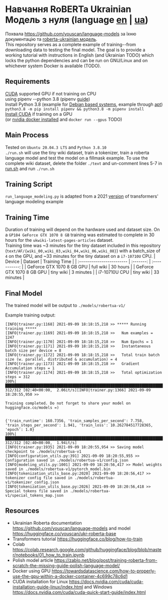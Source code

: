# Навчання RoBERTa Ukrainian Модель з нуля (language [en](./README.md) | [ua](./README-ua.md))
Похвала https://github.com/youscan/language-models за їхню документацію та [roberta-ukrainian модель](https://huggingface.co/youscan/ukr-roberta-base).  
This repository serves as a complete example of training--from downloading data to testing the final model. The goal is to provide a working tutorial with instructions in English (and Ukrainian TODO) which locks the python dependencies and can be run on GNU/Linux and on whichever system Docker is available (TODO).


## Requirements
[CUDA](https://developer.nvidia.com/cuda-downloads) supported GPU if not training on CPU  
using pipenv --python 3.8 (pipenv [guide](https://realpython.com/pipenv-guide/))  
Install Python 3.8 (example for [Debian based systems](https://linuxize.com/post/how-to-install-python-3-8-on-debian-10/), example through [apt](https://linuxize.com/post/how-to-install-python-3-8-on-ubuntu-18-04/#installing-python-38-on-ubuntu-with-apt))  
`python3.8 -m pip install pipenv && python3.8 -m pipenv install`  
[Install CUDA](https://docs.nvidia.com/cuda/cuda-quick-start-guide/index.html) if training on a GPU  
(or [nvidia docker installed](https://docs.nvidia.com/deeplearning/frameworks/user-guide/index.html#installdocker) and `docker run --gpus` TODO)  


## Main Process
Tested on `Ubuntu 20.04.3 LTS` and `Python 3.8.10`  
`./run.sh` will use the tiny wiki dataset, train a tokenizer, train a roberta language model and test the model on a fillmask example. To use the complete wiki dataset, delete the folder `./text` and un-comment lines 5-7 in [run.sh](./run.sh) and run `./run.sh`


## Training Script
`run_language_modeling.py` is adapted from a 2021 [version](https://github.com/huggingface/transformers/blob/1c191efc3abc391072ff0094a8108459bc08e3fa/examples/legacy/run_language_modeling.py) of transformers' language modeling example


## Training Time
Duration of training will depend on the hardware used and dataset size. On a `GP104 GeForce GTX 1070 8 GB` training was estimated to complete in 30 hours for the `ukwiki-latest-pages-articles` dataset.  
Training time was ~3 minutes for the tiny dataset included in this repository (`text/AF/{wiki_00,wiki_03,wiki_04,wiki_06,wiki_08}`) with a batch_size of `4` on the GPU, and ~33 minutes for the tiny dataset on a `i7-10710U` CPU.
| Device                    |  Dataset  | Training Time |
| :------------------------ | :-------: | :-----------: |
| GeForce GTX 1070 8 GB GPU | full wiki |   30 hours    |
| GeForce GTX 1070 8 GB GPU | tiny wiki |   3 minutes   |
| i7-10710U CPU             | tiny wiki |  33 minutes   |



## Final Model
The trained model will be output to `./models/robertua-v1/`

Example training output:
```shell
[INFO|trainer.py:1168] 2021-09-09 18:18:15,218 >> ***** Running training *****
[INFO|trainer.py:1169] 2021-09-09 18:18:15,218 >>   Num examples = 1247
[INFO|trainer.py:1170] 2021-09-09 18:18:15,218 >>   Num Epochs = 1
[INFO|trainer.py:1171] 2021-09-09 18:18:15,218 >>   Instantaneous batch size per device = 8
[INFO|trainer.py:1172] 2021-09-09 18:18:15,218 >>   Total train batch size (w. parallel, distributed & accumulation) = 4
[INFO|trainer.py:1173] 2021-09-09 18:18:15,218 >>   Gradient Accumulation steps = 1
[INFO|trainer.py:1174] 2021-09-09 18:18:15,218 >>   Total optimization steps = 312
100%|██████████████████████████████████████████████████████████████████████████████████| 312/312 [02:40<00:00,  2.06it/s][INFO|trainer.py:1366] 2021-09-09 18:20:55,950 >> 

Training completed. Do not forget to share your model on huggingface.co/models =)


{'train_runtime': 160.7356, 'train_samples_per_second': 7.758, 'train_steps_per_second': 1.941, 'train_loss': 10.262784517728365, 'epoch': 1.0}
100%|██████████████████████████████████████████████████████████████████████████████████| 312/312 [02:40<00:00,  1.94it/s]
[INFO|trainer.py:1935] 2021-09-09 18:20:55,954 >> Saving model checkpoint to ./models/robertua-v1
[INFO|configuration_utils.py:391] 2021-09-09 18:20:55,955 >> Configuration saved in ./models/robertua-v1/config.json
[INFO|modeling_utils.py:1001] 2021-09-09 18:20:56,417 >> Model weights saved in ./models/robertua-v1/pytorch_model.bin
[INFO|tokenization_utils_base.py:2020] 2021-09-09 18:20:56,417 >> tokenizer config file saved in ./models/robertua-v1/tokenizer_config.json
[INFO|tokenization_utils_base.py:2026] 2021-09-09 18:20:56,418 >> Special tokens file saved in ./models/robertua-v1/special_tokens_map.json
```


## Resources
- Ukrainian Roberta documentation https://github.com/youscan/language-models and model https://huggingface.co/youscan/ukr-roberta-base
- Transformers tutorial https://huggingface.co/blog/how-to-train  
- Colab https://colab.research.google.com/github/huggingface/blog/blob/master/notebooks/01_how_to_train.ipynb  
- Polish model article https://zablo.net/blog/post/training-roberta-from-scratch-the-missing-guide-polish-language-model/  
- Docker using GPU https://towardsdatascience.com/how-to-properly-use-the-gpu-within-a-docker-container-4c699c78c6d1
- CUDA installation for Linux https://docs.nvidia.com/cuda/cuda-installation-guide-linux/index.html and Windows https://docs.nvidia.com/cuda/cuda-quick-start-guide/index.html
